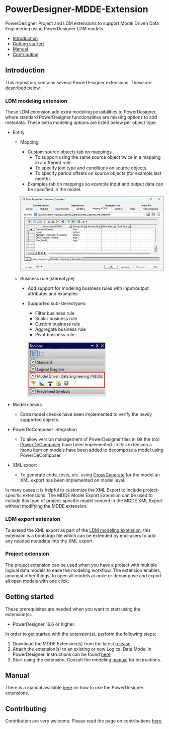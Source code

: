 # PowerDesigner-MDDE-Extension

PowerDesigner Project and LDM extensions to support Model Driven Data Engineering using PowerDesigner LDM models.

- [Introduction](#introduction)
- [Getting started](#getting-started)
- [Manual](#manual)
- [Contributing](#contributing)

## Introduction

This repository contains several PowerDesigner extensions. These are described below.

### LDM modeling extension

These LDM extension add extra modeling possibilities to PowerDesigner, where standard PowerDesigner functionalities are missing options to add metadata. These extra modeling options are listed below per object type.

- Entity
  - Mapping
    - Custom source objects tab on mappings.
      - To support using the same source object twice in a mapping in a different  role.
      - To specify join type and conditions on source objects.
      - To specify period offsets on source objects (for example last month).
    - Examples tab on mappings so example input and output data can be specified in the model.

    ![Mapping a filter business rule](manual/img/mapping_source_object_overview.png)
    
  - Business rule (stereotype)
    - Add support for modeling business rules with input/output attributes and examples.
    - Supported sub-stereotypes:
      - Filter business rule
      - Scalar business rule
      - Custom business rule
      - Aggregate business rule
      - Pivot business rule

      ![PowerDesigner Toolbox Business Rule](manual/img/business_rule_toolbox.png)


- Model checks
  - Extra model checks have been implemented to verify the newly supported objects.
- PowerDeComposer integration
  - To allow version management of PowerDesigner files in Git the tool [PowerDeComposer](https://github.com/CrossBreezeNL/PowerDeComposer) have been implemented. In this extension a menu item on models have been added to decompose a model using PowerDeComposer.
- XML export
  - To generate code, tests, etc. using [CrossGenerate](https://github.com/CrossBreezeNL/CrossGenerate) for the model an XML export has been implemented on model level.

In many cases it is helpful to customize the XML Export to include project-specific extensions. The MDDE Model Export Extension can be used to include this type of project-specific model content in the MDDE XML Export without modifying the MDDE extension.

### LDM export extension

To extend the XML export as part of the [LDM modeling extension](#ldm-modeling-extension), this extension is a bootstrap file which can be extended by end-users to add any needed metadata into the XML export.

### Project extension

The project extension can be used when you have a project with multiple logical data models to ease the modeling workflow. The extension enables, amongst other things, to open all models at once or decompose and export all open models with one click.

## Getting started

These prerequisites are needed when you want to start using the extension(s).

- PowerDesigner 16.6 or higher.

In order to get started with the extension(s), perform the following steps:

1. Download the MDDE Extension(s) from the latest [release](https://github.com/CrossBreezeNL/PowerDesigner-MDDE-Extension/releases/).
1. Attach the extension(s) to an existing or new Logical Data Model in PowerDesigner. Instructions can be found [here](./manual/FAQs.md#how-do-i-attach-a-powerdesigner-extension-to-a-model).
1. Start using the extension. Consult the modeling [manual](./manual/README.md) for instructions.


## Manual

There is a manual available [here](./manual/README.md) on how to use the PowerDesigner extensions.


## Contributing

Contribution are very welcome. Please read the page on contributions [here](./CONTRIBUTING.md).
